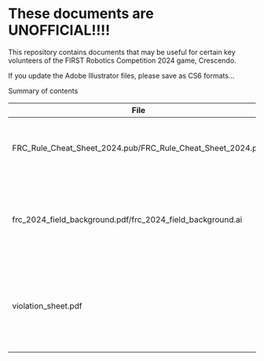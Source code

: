 # **These documents are UNOFFICIAL!!!!**

This repository contains documents that may be useful for certain key volunteers of the FIRST Robotics Competition 2024 game, Crescendo.

If you update the Adobe Illustrator files, please save as CS6 formats...

Summary of contents

| File | Description |
| --- | --- |
| FRC_Rule_Cheat_Sheet_2024.pub/FRC_Rule_Cheat_Sheet_2024.pdf | Quick cheat sheet of important rules and their penalties. |
| frc_2024_field_background.pdf/frc_2024_field_background.ai | Simplified schematic of field that can be laminated to use dry erase markers on. |
| violation_sheet.pdf | A form that can be handed between Key Volunteers to track Yellow and Red Cards. |
  
